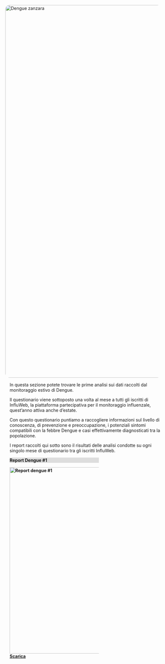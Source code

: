 <img src="assets/images/mosquito.jpg" alt="Dengue zanzara" style="width:30vh;float:right;margin: 1em;border-radius:1em"/>

In questa sezione potete trovare le prime analisi sui dati raccolti dal monitoraggio estivo di Dengue.

Il questionario viene sottoposto una volta al mese a tutti gli iscritti di InfluWeb, la piattaforma partecipativa per il monitoraggio influenzale, quest’anno attiva anche d’estate.

Con questo questionario puntiamo a raccogliere informazioni sul livello di conoscenza, di prevenzione e preoccupazione, i potenziali sintomi compatibili con la febbre Dengue e casi effettivamente diagnosticati tra la popolazione.

I report raccolti qui sotto sono il risultati delle analisi condotte su ogni singolo mese di questionario tra gli iscritti InfluWeb.

<div class="card" style="width: 18rem;margin-right: 2em">
  <div class="card-body" style="background-color: #dddddd">
    <p><strong>Report Dengue #1</p>
  </div>
  <img class="card-img-top" src="assets/images/report-dengue-1.png" style="height:15vh;object-fit: none" alt="Report dengue #1">
  <div class="card-body" style=''>
    <a href="assets/pdf/report-dengue-1.pdf" class="btn btn-primary" target="_blank">Scarica</a>
  </div>
</div>